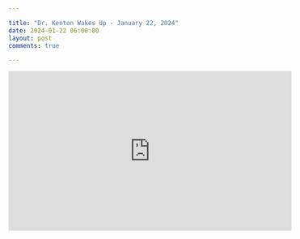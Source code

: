 ```yaml
---

title: "Dr. Kenton Wakes Up - January 22, 2024"
date: 2024-01-22 06:00:00
layout: post
comments: true

---
```


<iframe width="560" height="315" src="https://www.youtube.com/embed/Y3x_36oPFts?si=V4Z55RagzsgKAbaF" title="YouTube video player" frameborder="0" allow="accelerometer; autoplay; clipboard-write; encrypted-media; gyroscope; picture-in-picture; web-share" allowfullscreen></iframe>

